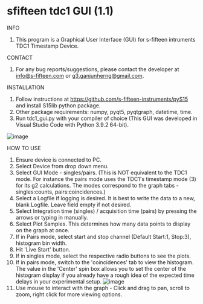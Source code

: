 # sfifteen tdc1 GUI (1.1)

INFO

1. This program is a Graphical User Interface (GUI) for s-fifteen intruments TDC1 Timestamp Device. 

CONTACT

1. For any bug reports/suggestions, please contact the developer at info@s-fifteen.com or g3.ganjunherng@gmail.com.

INSTALLATION

1. Follow instructions at https://github.com/s-fifteen-instruments/pyS15 and install S15lib python package.
2. Other package requirements: numpy, pyqt5, pyqtgraph, datetime, time.
3. Run tdc1_gui.py with your compiler of choice (This GUI was developed in Visual Studio Code with Python 3.9.2 64-bit). 

![image](https://user-images.githubusercontent.com/52197879/124213246-cecf5f80-db22-11eb-932d-57dfb3ce32bd.png)

HOW TO USE

1. Ensure device is connected to PC.
2. Select Device from drop down menu.
3. Select GUI Mode - singles/pairs. (This is NOT equivalent to the TDC1 mode. For instance the pairs mode uses the TDC1's timestamp mode (3) for its g2 calculations. The modes correspond to the graph tabs - singles:counts, pairs:coincidences.)
4. Select a Logfile if logging is desired. It is best to write the data to a new, blank Logfile. Leave field empty if not desired.
5. Select Integration time (singles) / acquisition time (pairs) by pressing the arrows or typing in manually.
6. Select Plot Samples. This determines how many data points to display on the graph at once.
7. If in Pairs mode, select start and stop channel (Default Start:1, Stop:3), histogram bin width.
8. Hit 'Live Start' button.
9. If in singles mode, select the respective radio buttons to see the plots.
10. If in pairs mode, switch to the 'coincidences' tab to view the histogram. The value in the 'Center' spin box allows you to set the center of the histogram display if you already have a rough idea of the expected time delays in your experimental setup.
![image](https://user-images.githubusercontent.com/52197879/124213839-da6f5600-db23-11eb-8de3-9a1dae546236.png)
11. Use mouse to interact with the graph - Click and drag to pan, scroll to zoom, right click for more viewing options.
